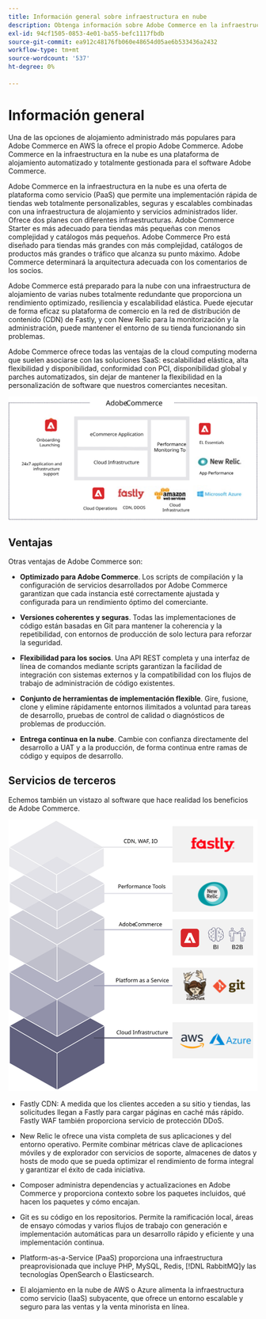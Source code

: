 ```yaml
---
title: Información general sobre infraestructura en nube
description: Obtenga información sobre Adobe Commerce en la infraestructura en la nube.
exl-id: 94cf1505-0853-4e01-ba55-befc1117fbdb
source-git-commit: ea912c48176fb060e48654d05ae6b533436a2432
workflow-type: tm+mt
source-wordcount: '537'
ht-degree: 0%

---
```


# Información general

Una de las opciones de alojamiento administrado más populares para Adobe Commerce en AWS la ofrece el propio Adobe Commerce. Adobe Commerce en la infraestructura en la nube es una plataforma de alojamiento automatizado y totalmente gestionada para el software Adobe Commerce.

Adobe Commerce en la infraestructura en la nube es una oferta de plataforma como servicio (PaaS) que permite una implementación rápida de tiendas web totalmente personalizables, seguras y escalables combinadas con una infraestructura de alojamiento y servicios administrados líder. Ofrece dos planes con diferentes infraestructuras. Adobe Commerce Starter es más adecuado para tiendas más pequeñas con menos complejidad y catálogos más pequeños. Adobe Commerce Pro está diseñado para tiendas más grandes con más complejidad, catálogos de productos más grandes o tráfico que alcanza su punto máximo. Adobe Commerce determinará la arquitectura adecuada con los comentarios de los socios.

Adobe Commerce está preparado para la nube con una infraestructura de alojamiento de varias nubes totalmente redundante que proporciona un rendimiento optimizado, resiliencia y escalabilidad elástica. Puede ejecutar de forma eficaz su plataforma de comercio en la red de distribución de contenido (CDN) de Fastly, y con New Relic para la monitorización y la administración, puede mantener el entorno de su tienda funcionando sin problemas.

Adobe Commerce ofrece todas las ventajas de la cloud computing moderna que suelen asociarse con las soluciones SaaS: escalabilidad elástica, alta flexibilidad y disponibilidad, conformidad con PCI, disponibilidad global y parches automatizados, sin dejar de mantener la flexibilidad en la personalización de software que nuestros comerciantes necesitan.

![Diagrama que muestra los elementos arquitectónicos de Adobe Commerce en la infraestructura en la nube](../../../assets/playbooks/adobe-commerce-cloud-infrastructure.svg)

## Ventajas

Otras ventajas de Adobe Commerce son:

- **Optimizado para Adobe Commerce**. Los scripts de compilación y la configuración de servicios desarrollados por Adobe Commerce garantizan que cada instancia esté correctamente ajustada y configurada para un rendimiento óptimo del comerciante.

- **Versiones coherentes y seguras**. Todas las implementaciones de código están basadas en Git para mantener la coherencia y la repetibilidad, con entornos de producción de solo lectura para reforzar la seguridad.

- **Flexibilidad para los socios**. Una API REST completa y una interfaz de línea de comandos mediante scripts garantizan la facilidad de integración con sistemas externos y la compatibilidad con los flujos de trabajo de administración de código existentes.

- **Conjunto de herramientas de implementación flexible**. Gire, fusione, clone y elimine rápidamente entornos ilimitados a voluntad para tareas de desarrollo, pruebas de control de calidad o diagnósticos de problemas de producción.

- **Entrega continua en la nube**. Cambie con confianza directamente del desarrollo a UAT y a la producción, de forma continua entre ramas de código y equipos de desarrollo.

## Servicios de terceros

Echemos también un vistazo al software que hace realidad los beneficios de Adobe Commerce.

![Diagrama que muestra Adobe Commerce en la pila de tecnología de infraestructura en la nube](../../../assets/playbooks/cloud-tech-stack.svg)

- Fastly CDN: A medida que los clientes acceden a su sitio y tiendas, las solicitudes llegan a Fastly para cargar páginas en caché más rápido. Fastly WAF también proporciona servicio de protección DDoS.

- New Relic le ofrece una vista completa de sus aplicaciones y del entorno operativo. Permite combinar métricas clave de aplicaciones móviles y de explorador con servicios de soporte, almacenes de datos y hosts de modo que se pueda optimizar el rendimiento de forma integral y garantizar el éxito de cada iniciativa.

- Composer administra dependencias y actualizaciones en Adobe Commerce y proporciona contexto sobre los paquetes incluidos, qué hacen los paquetes y cómo encajan.

- Git es su código en los repositorios. Permite la ramificación local, áreas de ensayo cómodas y varios flujos de trabajo con generación e implementación automáticas para un desarrollo rápido y eficiente y una implementación continua.

- Platform-as-a-Service (PaaS) proporciona una infraestructura preaprovisionada que incluye PHP, MySQL, Redis, [!DNL RabbitMQ]y las tecnologías OpenSearch o Elasticsearch.

- El alojamiento en la nube de AWS o Azure alimenta la infraestructura como servicio (IaaS) subyacente, que ofrece un entorno escalable y seguro para las ventas y la venta minorista en línea.

